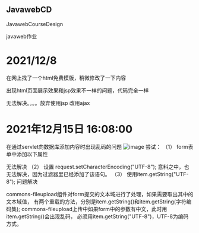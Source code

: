 ## JavawebCD
JavawebCourseDesign

javaweb作业

# 2021/12/8 
在网上找了一个html免费模版，稍微修改了一下内容

出现html页面展示效果和jsp效果不一样的问题，代码完全一样

无法解决。。。。放弃使用jsp  改用ajax

# 2021年12月15日 16:08:00
在通过servlet向数据库添加内容时出现乱码的问题
![image](https://user-images.githubusercontent.com/73866622/146147865-98c307ff-46fc-4a60-b6ef-ff3ea0852fb5.png)
尝试：
（1）
form表单中添加以下属性
<form action="" method="" enctype="multipart/form-data" accept-charset="UTF-8"></form>
无法解决
（2）
设置 request.setCharacterEncoding("UTF-8");
意料之中，也无法解决，因为过滤器里已经添加了该语句。
（3）
使用item.getString("UTF-8");
问题解决

commons-fileupload组件对form提交的文本域进行了处理，如果需要取出其中的文本域值，
有两个重载的方法，分别是item.getString()和item.getString(字符编码集);
commons-fileupload上传中如果form中的参数有中文，此时用item.getString()会出现乱码，
必须用item.getString("UTF-8")，UTF-8为编码方式。
